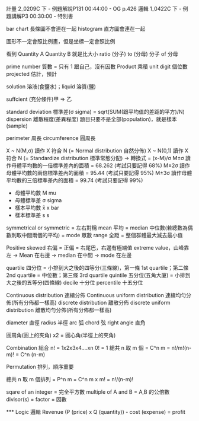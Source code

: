 計量 2_0209C 下 - 例題解說P131 00:44:00 - OG p.426
邏輯 1_0422C 下 - 例題講解P3 00:30:00 - 特別書

bar chart 長條圖不會連在一起
histogram 直方圖會連在一起

圖形不一定會照比例畫，但是坐標一定會照比例

看到 Quantity A Quantity B 就是比大小
ratio (分子) to (分母)
分子 of 分母

prime number 質數 = 只有 1 跟自己，沒有因數
Product 乘積
unit digit 個位數
projected 估計，預計

solution 溶液(食鹽水)；liquid 溶質(鹽)

suffcient (充分條件)甲 => 乙

standard deviation 標準差(σ sigma) = sqrt(SUM(跟平均值的差距的平方)/N)
dispersion 離散程度(差異程度)
題目只要不是全部(population)，就是樣本(sample)

perimeter 周長
circumference 圓周長

X ~ N(M,σ) 讀作 X 符合 N (= Normal distribution 自然分佈)
X ~ N(0,1) 讀作 X 符合 N (= Standardize distribution 標準常態分配) -> 轉換式 = (x-M)/σ
M±σ 讀作母體平均數的一倍標準差內的面積 = 68.262 (考試只要記得 68%)
M±2σ 讀作母體平均數的兩倍標準差內的面積 = 95.44 (考試只要記得 95%)
M±3σ 讀作母體平均數的三倍標準差內的面積 = 99.74 (考試只要記得 99%)

- 母體平均數 M mu
- 母體標準差 σ sigma
- 樣本平均數 x̄ x bar
- 樣本標準差 s s

symmetrical or symmetric = 左右對稱
mean 平均 = median 中位數(若總數為偶數則取中間兩個的平均) = mode 眾數
range 全距 = 整個群體最大減去最小值

Positive skewed 右偏 = 正偏 = 右尾巴，右邊有極端值 extreme value，山峰靠左 -> Mean 在右邊 -> median 在中間 -> mode 在左邊

quartile 四分位 = 小排到大之後的四等分(三條線)，第一條 1st quartile；第二條 2nd quartile = 中位數；第三條 3rd quartile
quintile 五分位(五角大廈) = 小排到大之後的五等分(四條線)
decile 十分位
percentile 十五分位

Continuous distribution 連續分佈
Continuous uniform distribution 連續均勻分佈(所有分佈都一樣高)
discrete distribution 離散分佈
discrete uniform distribution 離散均勻分佈(所有分佈都一樣高)

diameter 直徑
radius 半徑
arc 弧
chord 弦
right angle 直角

圓周角(圓上的夾角) x2 = 圓心角(半徑上的夾角)

Combination 組合
n! = 1x2x3x4....xn
0! = 1
總共 n 取 m 個 = C^n m = n!/m!(n-m)! = C^n (n-m)

Permutation 排列，順序重要

總共 n 取 m 個排列 = P^n m = C^n m x m! = n!/(n-m)!

sqare of an integer = 完全平方數
multiple of A and B = A,B 的公倍數
divisor(s) = factor = 因數

\*\*\* Logic 邏輯
Revenue (P (price) x Q (quantity)) - cost (expense) = profit
